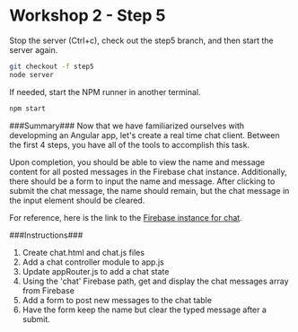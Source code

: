 # Workshop 2 - Step 5

Stop the server (Ctrl+c), check out the step5 branch, and then start the server again.

```bash
git checkout -f step5
node server
```

If needed, start the NPM runner in another terminal.
```bash
npm start
```

###Summary###
Now that we have familiarized ourselves with developming an Angular app, let's create a real time chat client. Between the first 4 steps, you have all of the tools to accomplish this task.

Upon completion, you should be able to view the name and message content for all posted messages in the Firebase chat instance. Additionally, there should be a form to input the name and message. After clicking to submit the chat message, the name should remain, but the chat message in the input element should be cleared.

For reference, here is the link to the [Firebase instance for chat](https://material-sandbox.firebaseio.com/chat).

###Instructions###
1. Create chat.html and chat.js files
2. Add a chat controller module to app.js
3. Update appRouter.js to add a chat state
4. Using the 'chat' Firebase path, get and display the chat messages array from Firebase
5. Add a form to post new messages to the chat table
6. Have the form keep the name but clear the typed message after a submit.
